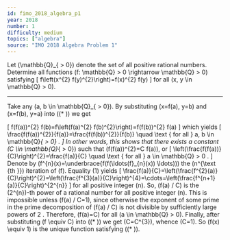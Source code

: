 ```yaml
---
id: fimo_2018_algebra_p1
year: 2018
number: 1
difficulty: medium
topics: ["algebra"]
source: "IMO 2018 Algebra Problem 1"
---
```


Let \(\mathbb{Q}_{ > 0}\) denote the set of all positive rational numbers. Determine all functions \(f: \mathbb{Q} > 0 \rightarrow \mathbb{Q} > 0\) satisfying
\[
f\left(x^{2} f(y)^{2}\right)=f(x)^{2} f(y)
\]
for all \(x, y \in \mathbb{Q} > 0\).


---
Take any \(a, b \in \mathbb{Q}_{ > 0}\). By substituting \(x=f(a), y=b\) and \(x=f(b), y=a\) into \((* )\) we get

\[
f(f(a))^{2} f(b)=f\left(f(a)^{2} f(b)^{2}\right)=f(f(b))^{2} f(a)
\]
which yields
\[
\frac{f(f(a))^{2}}{f(a)}=\frac{f(f(b))^{2}}{f(b)} \quad \text { for all } a, b \in \mathbb{Q}_{ > 0} .
\]
In other words, this shows that there exists a constant \(C \in \mathbb{Q}_{ > 0}\) such that \(f(f(a))^{2}=C f(a)\), or
\[
\left(\frac{f(f(a))}{C}\right)^{2}=\frac{f(a)}{C} \quad \text { for all } a \in \mathbb{Q} > 0 .
\]
Denote by \(f^{n}(x)=\underbrace{f(f(\ldots(f}_{n}(x)) \ldots))\) the \(n^{\text {th }}\) iteration of \(f\). Equality (1) yields
\[
\frac{f(a)}{C}=\left(\frac{f^{2}(a)}{C}\right)^{2}=\left(\frac{f^{3}(a)}{C}\right)^{4}=\cdots=\left(\frac{f^{n+1}(a)}{C}\right)^{2^{n}}
\]
for all positive integer \(n\). So, \(f(a) / C\) is the \(2^{n}\)-th power of a rational number for all positive integer \(n\). This is impossible unless \(f(a) / C=1\), since otherwise the exponent of some prime in the prime decomposition of \(f(a) / C\) is not divisible by sufficiently large powers of 2 . Therefore, \(f(a)=C\) for all \(a \in \mathbb{Q} > 0\).
Finally, after substituting \(f \equiv C\) into \((* )\) we get \(C=C^{3}\), whence \(C=1\). So \(f(x) \equiv 1\) is the unique function satisfying \((* )\).
